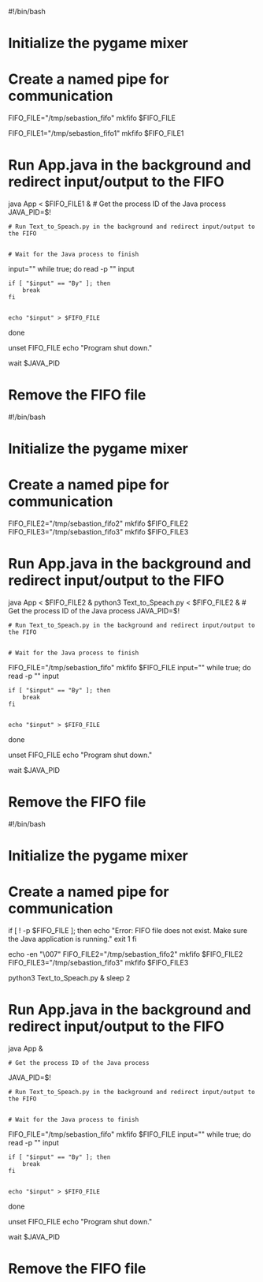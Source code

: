 #!/bin/bash
# Initialize the pygame mixer

# Create a named pipe for communication

FIFO_FILE="/tmp/sebastion_fifo"
mkfifo $FIFO_FILE

FIFO_FILE1="/tmp/sebastion_fifo1"
mkfifo $FIFO_FILE1



# Run App.java in the background and redirect input/output to the FIFO

java App < $FIFO_FILE1 &
    # Get the process ID of the Java process
JAVA_PID=$!

    # Run Text_to_Speach.py in the background and redirect input/output to the FIFO


    # Wait for the Java process to finish





input=""
while true; do
    read -p "" input
    
    if [ "$input" == "By" ]; then
        break
    fi


    echo "$input" > $FIFO_FILE
done



unset FIFO_FILE
echo "Program shut down."

wait $JAVA_PID


# Remove the FIFO file











#!/bin/bash
# Initialize the pygame mixer

# Create a named pipe for communication



FIFO_FILE2="/tmp/sebastion_fifo2"
mkfifo $FIFO_FILE2
FIFO_FILE3="/tmp/sebastion_fifo3"
mkfifo $FIFO_FILE3




# Run App.java in the background and redirect input/output to the FIFO

java App < $FIFO_FILE2 &
python3 Text_to_Speach.py < $FIFO_FILE2 &
    # Get the process ID of the Java process
JAVA_PID=$!


    # Run Text_to_Speach.py in the background and redirect input/output to the FIFO


    # Wait for the Java process to finish




FIFO_FILE="/tmp/sebastion_fifo"
mkfifo $FIFO_FILE
input=""
while true; do
    read -p "" input
    
    if [ "$input" == "By" ]; then
        break
    fi


    echo "$input" > $FIFO_FILE
done



unset FIFO_FILE
echo "Program shut down."

wait $JAVA_PID


# Remove the FIFO file


















#!/bin/bash
# Initialize the pygame mixer

# Create a named pipe for communication
if [ ! -p $FIFO_FILE ]; then
    echo "Error: FIFO file does not exist. Make sure the Java application is running."
    exit 1
fi

echo -en "\007"
FIFO_FILE2="/tmp/sebastion_fifo2"
mkfifo $FIFO_FILE2
FIFO_FILE3="/tmp/sebastion_fifo3"
mkfifo $FIFO_FILE3



python3 Text_to_Speach.py &
sleep 2
# Run App.java in the background and redirect input/output to the FIFO

java App &

    # Get the process ID of the Java process
JAVA_PID=$!


    # Run Text_to_Speach.py in the background and redirect input/output to the FIFO


    # Wait for the Java process to finish




FIFO_FILE="/tmp/sebastion_fifo"
mkfifo $FIFO_FILE
input=""
while true; do
    read -p "" input
    
    if [ "$input" == "By" ]; then
        break
    fi


    echo "$input" > $FIFO_FILE
done



unset FIFO_FILE
echo "Program shut down."

wait $JAVA_PID


# Remove the FIFO file
